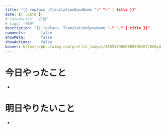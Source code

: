 ```yaml
---
title: "{{ replace .TranslationBaseName "-" "-" | title }}"
date: {{ .Date }}
# categories: "日報"
# tags: "日報"
description: "{{ replace .TranslationBaseName "-" "-" | title }}"
comments:       false
showMeta:       false
showActions:    false
banner: https://pbs.twimg.com/profile_images/1085169606065500163/0UByd_SA_400x400.jpg
---
```

# 今日やったこと
- 

# 明日やりたいこと
- 
